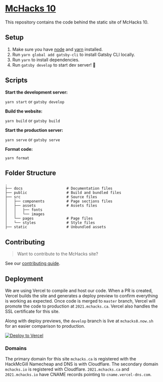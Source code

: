# [McHacks 10](https://2023.mchacks.ca)

This repository contains the code behind the static site of McHacks 10.

## Setup

1. Make sure you have [node](https://nodejs.org/en/) and [yarn](https://yarnpkg.com/lang/en/) installed.
2. Run `yarn global add gatsby-cli` to install Gatsby CLI locally.
3. Run `yarn` to install dependencies.
4. Run `gatsby develop` to start dev server! 🚀

## Scripts

**Start the development server:**

`yarn start` or `gatsby develop`

**Build the website:**

`yarn build` or `gatsby build`

**Start the production server:**

`yarn serve` or `gatsby serve`

**Format code:**

`yarn format`

## Folder Structure

    .
    ├── docs                    # Documentation files
    ├── public                  # Build and bundled files
    ├── src                     # Source files
    │   ├── components          # Page sections files
    │   ├── assets              # Assets files
    │   │   ├── fonts
    │   │   └── images
    │   └── pages               # Page files
    │   └── styles              # Style files
    ├── static                  # Unbundled assets

## Contributing

> Want to contribute to the McHacks site?

See our [contributing guide](https://github.com/hackmcgill/mchacks7/blob/develop/docs/CONTRIBUTING.md).

## Deployment

We are using Vercel to compile and host our code. When a PR is created, Vercel builds the site and generates a deploy preview to confirm everything is working as expected. Once code is merged to `master` branch, Vercel will promote the code to production at `2021.mchacks.ca`. Vercel also handles the SSL certificate for this site.

Along with deploy previews, the `develop` branch is live at `mchacks8.now.sh` for an easier comparison to production.

[![Deploy to Vercel](https://vercel.com/button)](/import/project?template=https://github.com/hackmcgill/mchacks7)

### Domains

The primary domain for this site `mchacks.ca` is registered with the HackMcGill Namecheap and DNS is with Cloudflare. The secondary domain `mchacks.io` is registered with Cloudflare. `2021.mchacks.ca` and `2021.mchacks.io` have CNAME records pointing to `cname.vercel-dns.com`.
